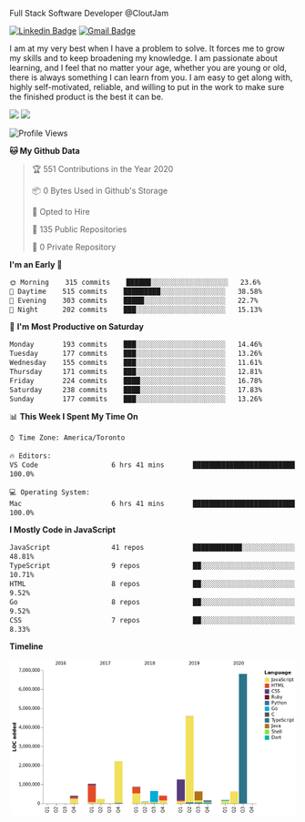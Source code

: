 Full Stack Software Developer @CloutJam

[![Linkedin Badge](https://img.shields.io/badge/-Jesse%20Okeya-6633cc?style=flat-square&logo=Linkedin&logoColor=white&link=https://www.linkedin.com/in/jesse-okeya-45a38510a/)](https://www.linkedin.com/in/jesse-okeya-45a38510a/) 
[![Gmail Badge](https://img.shields.io/badge/-jesseokeya@gmail.com-6633cc?style=flat-square&logo=Gmail&logoColor=white&link=mailto:jesseokeya@gmail.com)](mailto:jesseokeya@gmail.com)

I am at my very best when I have a problem to solve. It forces me to grow my skills and to keep broadening my knowledge. I am passionate about learning, and I feel that no matter your age, whether you are young or old, there is always something I can learn from you. I am easy to get along with, highly self-motivated, reliable, and willing to put in the work to make sure the finished product is the best it can be.

![](https://github-readme-stats.vercel.app/api?username=jesseokeya&show_icons=true&theme=radical) ![](https://github-readme-stats.vercel.app/api/top-langs/?username=jesseokeya&layout=compact&theme=radical)

<!--START_SECTION:waka-->
![Profile Views](http://img.shields.io/badge/Profile%20Views-0-blue)

**🐱 My Github Data** 

> 🏆 551 Contributions in the Year 2020
 > 
> 📦 0 Bytes Used in Github's Storage 
 > 
> 💼 Opted to Hire
 > 
> 📜 135 Public Repositories
 > 
> 🔑 0 Private Repository 
 > 
**I'm an Early 🐤** 

```text
🌞 Morning    315 commits    ██████░░░░░░░░░░░░░░░░░░░   23.6% 
🌆 Daytime    515 commits    █████████░░░░░░░░░░░░░░░░   38.58% 
🌃 Evening    303 commits    █████░░░░░░░░░░░░░░░░░░░░   22.7% 
🌙 Night      202 commits    ███░░░░░░░░░░░░░░░░░░░░░░   15.13%

```
📅 **I'm Most Productive on Saturday** 

```text
Monday       193 commits    ███░░░░░░░░░░░░░░░░░░░░░░   14.46% 
Tuesday      177 commits    ███░░░░░░░░░░░░░░░░░░░░░░   13.26% 
Wednesday    155 commits    ███░░░░░░░░░░░░░░░░░░░░░░   11.61% 
Thursday     171 commits    ███░░░░░░░░░░░░░░░░░░░░░░   12.81% 
Friday       224 commits    ████░░░░░░░░░░░░░░░░░░░░░   16.78% 
Saturday     238 commits    ████░░░░░░░░░░░░░░░░░░░░░   17.83% 
Sunday       177 commits    ███░░░░░░░░░░░░░░░░░░░░░░   13.26%

```


📊 **This Week I Spent My Time On** 

```text
⌚︎ Time Zone: America/Toronto

🔥 Editors: 
VS Code                  6 hrs 41 mins       █████████████████████████   100.0%

💻 Operating System: 
Mac                      6 hrs 41 mins       █████████████████████████   100.0%

```

**I Mostly Code in JavaScript** 

```text
JavaScript               41 repos            ████████████░░░░░░░░░░░░░   48.81% 
TypeScript               9 repos             ██░░░░░░░░░░░░░░░░░░░░░░░   10.71% 
HTML                     8 repos             ██░░░░░░░░░░░░░░░░░░░░░░░   9.52% 
Go                       8 repos             ██░░░░░░░░░░░░░░░░░░░░░░░   9.52% 
CSS                      7 repos             ██░░░░░░░░░░░░░░░░░░░░░░░   8.33%

```


**Timeline**

![Chart not found](https://github.com/jesseokeya/jesseokeya/blob/master/charts/bar_graph.png) 


<!--END_SECTION:waka-->
